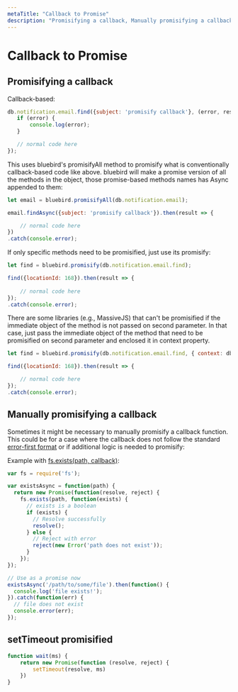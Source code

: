 ```yaml
---
metaTitle: "Callback to Promise"
description: "Promisifying a callback, Manually promisifying a callback, setTimeout promisified"
---
```


# Callback to Promise



## Promisifying a callback


Callback-based:

```js
db.notification.email.find({subject: 'promisify callback'}, (error, result) => {
   if (error) {
       console.log(error);
   }

   // normal code here
});

```

This uses bluebird's promisifyAll method to promisify what is conventionally callback-based code like above. bluebird will make a promise version of all the methods in the object, those promise-based methods names has Async appended to them:

```js
let email = bluebird.promisifyAll(db.notification.email);

email.findAsync({subject: 'promisify callback'}).then(result => {

    // normal code here
})
.catch(console.error);

```

If only specific methods need to be promisified, just use its promisify:

```js
let find = bluebird.promisify(db.notification.email.find);

find({locationId: 168}).then(result => {
    
    // normal code here
});
.catch(console.error);

```

There are some libraries (e.g., MassiveJS) that can't be promisified if the immediate object of the method is not passed on second parameter. In that case, just pass the immediate object of the method that need to be promisified on second parameter and enclosed it in context property.

```js
let find = bluebird.promisify(db.notification.email.find, { context: db.notification.email });

find({locationId: 168}).then(result => {

    // normal code here
});
.catch(console.error);

```



## Manually promisifying a callback


Sometimes it might be necessary to manually promisify a callback function. This could be for a case where the callback does not follow the standard [error-first format](http://fredkschott.com/post/2014/03/understanding-error-first-callbacks-in-node-js/) or if additional logic is needed to promisify:

Example with [fs.exists(path, callback)](https://nodejs.org/api/fs.html#fs_fs_exists_path_callback):

```js
var fs = require('fs');

var existsAsync = function(path) {
  return new Promise(function(resolve, reject) {
    fs.exists(path, function(exists) {
      // exists is a boolean
      if (exists) {
        // Resolve successfully
        resolve();
      } else {
        // Reject with error
        reject(new Error('path does not exist'));
      }
    });
});

// Use as a promise now
existsAsync('/path/to/some/file').then(function() {
  console.log('file exists!');
}).catch(function(err) {
  // file does not exist
  console.error(err);
});

```



## setTimeout promisified


```js
function wait(ms) {
    return new Promise(function (resolve, reject) {
        setTimeout(resolve, ms)
    })
}

```

